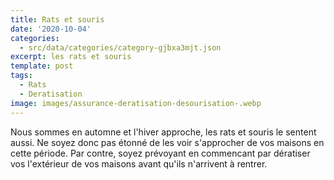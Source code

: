 ```yaml
---
title: Rats et souris
date: '2020-10-04'
categories:
  - src/data/categories/category-gjbxa3mjt.json
excerpt: les rats et souris
template: post
tags:
  - Rats
  - Deratisation
image: images/assurance-deratisation-desourisation-.webp
---
```

Nous sommes en automne et l'hiver approche, les rats et souris le sentent aussi. Ne soyez donc pas étonné de les voir s'approcher de vos maisons en cette période. Par contre, soyez prévoyant en commencant par dératiser vos l'extérieur de vos maisons avant qu'ils n'arrivent à rentrer.
